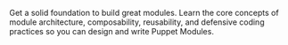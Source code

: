 Get a solid foundation to build great modules. Learn the core concepts of module architecture, composability, reusability, and defensive coding practices so you can design and write Puppet Modules.
